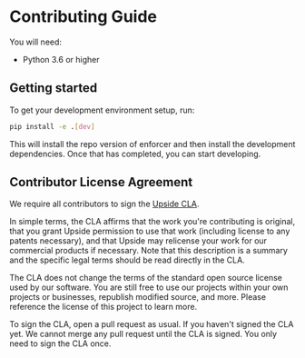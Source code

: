 # Contributing Guide

You will need:
- Python 3.6 or higher

## Getting started

To get your development environment setup, run:

```sh
pip install -e .[dev]
```

This will install the repo version of enforcer and then install the development
dependencies. Once that has completed, you can start developing.

## Contributor License Agreement

We require all contributors to sign the [Upside CLA](./CONTRIBUTOR_LICENSE_AGREEMENT.md).

In simple terms, the CLA affirms that the work you're contributing is original,
that you grant Upside permission to use that work (including license to any
patents necessary), and that Upside may relicense your work for our commercial
products if necessary. Note that this description is a summary and the specific
legal terms should be read directly in the CLA.

The CLA does not change the terms of the standard open source license used by
our software. You are still free to use our projects within your own projects or
businesses, republish modified source, and more. Please reference the license of
this project to learn more.

To sign the CLA, open a pull request as usual. If you haven't signed the CLA
yet. We cannot merge any pull request until the CLA is signed. You only need to
sign the CLA once.
